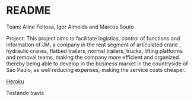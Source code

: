 # README
Team: Aline Feitosa, Igor Almeida and Marcos Souto

Project: This project aims to facilitate logistics, control of functions and information of JM, a company in the rent segment of articulated crane , hydraulic cranes, flatbed trailers, normal trailers, trucks, lifting platforms and removal teams, making the company more efficient and organized. thereby being able to develop in the business market in the countryside of Sao Paulo, as well reducing expenses, making the service costs cheaper.

[Heroku](https://jmguindastes.herokuapp.com/)


Testando travis

